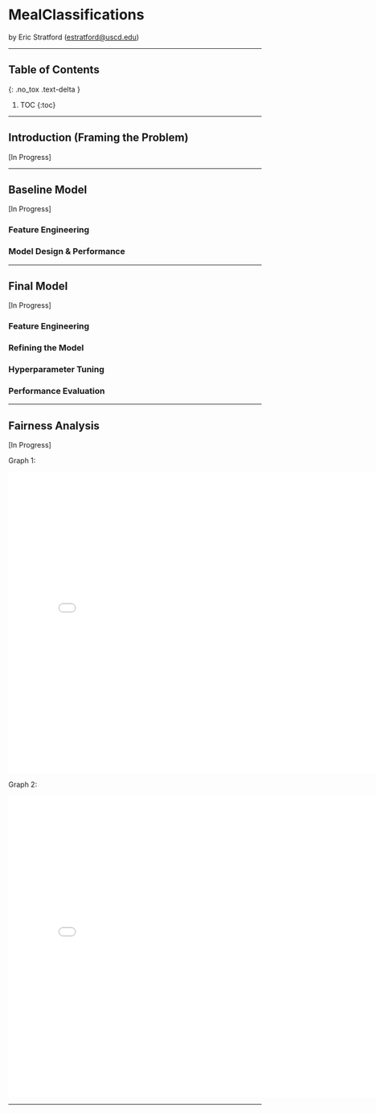 # MealClassifications

by Eric Stratford (estratford@uscd.edu)

---

## Table of Contents
{: .no_tox .text-delta }

1. TOC
{:toc}

---

## Introduction (Framing the Problem)

[In Progress]

---

## Baseline Model

[In Progress]

### Feature Engineering

### Model Design & Performance

---

## Final Model

[In Progress]

### Feature Engineering

### Refining the Model

### Hyperparameter Tuning

### Performance Evaluation

---

## Fairness Analysis

[In Progress]

Graph 1:

<iframe src="Assets/meal_accuracy.html" width=800 height=600 frameBorder=0></iframe>

Graph 2:

<iframe src="Assets/minutes_accuracy.html" width=800 height=600 frameBorder=0></iframe>

---